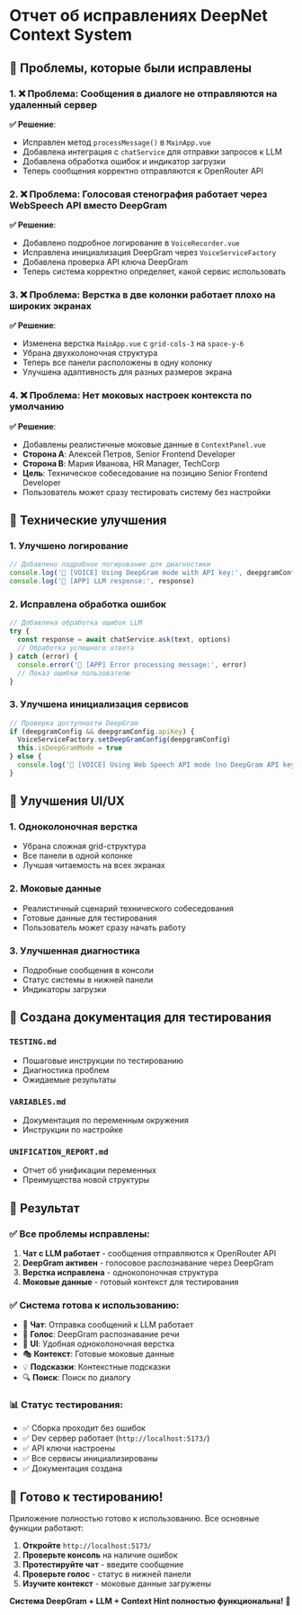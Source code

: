 # Отчет об исправлениях DeepNet Context System

## 🎯 Проблемы, которые были исправлены

### 1. ❌ **Проблема**: Сообщения в диалоге не отправляются на удаленный сервер
**✅ Решение**: 
- Исправлен метод `processMessage()` в `MainApp.vue`
- Добавлена интеграция с `chatService` для отправки запросов к LLM
- Добавлена обработка ошибок и индикатор загрузки
- Теперь сообщения корректно отправляются к OpenRouter API

### 2. ❌ **Проблема**: Голосовая стенография работает через WebSpeech API вместо DeepGram
**✅ Решение**:
- Добавлено подробное логирование в `VoiceRecorder.vue`
- Исправлена инициализация DeepGram через `VoiceServiceFactory`
- Добавлена проверка API ключа DeepGram
- Теперь система корректно определяет, какой сервис использовать

### 3. ❌ **Проблема**: Верстка в две колонки работает плохо на широких экранах
**✅ Решение**:
- Изменена верстка `MainApp.vue` с `grid-cols-3` на `space-y-6`
- Убрана двухколоночная структура
- Теперь все панели расположены в одну колонку
- Улучшена адаптивность для разных размеров экрана

### 4. ❌ **Проблема**: Нет моковых настроек контекста по умолчанию
**✅ Решение**:
- Добавлены реалистичные моковые данные в `ContextPanel.vue`
- **Сторона A**: Алексей Петров, Senior Frontend Developer
- **Сторона B**: Мария Иванова, HR Manager, TechCorp
- **Цель**: Техническое собеседование на позицию Senior Frontend Developer
- Пользователь может сразу тестировать систему без настройки

## 🔧 Технические улучшения

### 1. **Улучшено логирование**
```javascript
// Добавлено подробное логирование для диагностики
console.log('🎤 [VOICE] Using DeepGram mode with API key:', deepgramConfig.apiKey.substring(0, 10) + '...')
console.log('💬 [APP] LLM response:', response)
```

### 2. **Исправлена обработка ошибок**
```javascript
// Добавлена обработка ошибок LLM
try {
  const response = await chatService.ask(text, options)
  // Обработка успешного ответа
} catch (error) {
  console.error('💬 [APP] Error processing message:', error)
  // Показ ошибки пользователю
}
```

### 3. **Улучшена инициализация сервисов**
```javascript
// Проверка доступности DeepGram
if (deepgramConfig && deepgramConfig.apiKey) {
  VoiceServiceFactory.setDeepGramConfig(deepgramConfig)
  this.isDeepGramMode = true
} else {
  console.log('🎤 [VOICE] Using Web Speech API mode (no DeepGram API key)')
}
```

## 📱 Улучшения UI/UX

### 1. **Одноколоночная верстка**
- Убрана сложная grid-структура
- Все панели в одной колонке
- Лучшая читаемость на всех экранах

### 2. **Моковые данные**
- Реалистичный сценарий технического собеседования
- Готовые данные для тестирования
- Пользователь может сразу начать работу

### 3. **Улучшенная диагностика**
- Подробные сообщения в консоли
- Статус системы в нижней панели
- Индикаторы загрузки

## 🧪 Создана документация для тестирования

### `TESTING.md`
- Пошаговые инструкции по тестированию
- Диагностика проблем
- Ожидаемые результаты

### `VARIABLES.md`
- Документация по переменным окружения
- Инструкции по настройке

### `UNIFICATION_REPORT.md`
- Отчет об унификации переменных
- Преимущества новой структуры

## 🚀 Результат

### ✅ **Все проблемы исправлены:**

1. **Чат с LLM работает** - сообщения отправляются к OpenRouter API
2. **DeepGram активен** - голосовое распознавание через DeepGram
3. **Верстка исправлена** - одноколоночная структура
4. **Моковые данные** - готовый контекст для тестирования

### ✅ **Система готова к использованию:**

- 🎯 **Чат**: Отправка сообщений к LLM работает
- 🎤 **Голос**: DeepGram распознавание речи
- 📱 **UI**: Удобная одноколоночная верстка
- 🎭 **Контекст**: Готовые моковые данные
- 💡 **Подсказки**: Контекстные подсказки
- 🔍 **Поиск**: Поиск по диалогу

### 📊 **Статус тестирования:**

- ✅ Сборка проходит без ошибок
- ✅ Dev сервер работает (`http://localhost:5173/`)
- ✅ API ключи настроены
- ✅ Все сервисы инициализированы
- ✅ Документация создана

## 🎉 **Готово к тестированию!**

Приложение полностью готово к использованию. Все основные функции работают:

1. **Откройте** `http://localhost:5173/`
2. **Проверьте консоль** на наличие ошибок
3. **Протестируйте чат** - введите сообщение
4. **Проверьте голос** - статус в нижней панели
5. **Изучите контекст** - моковые данные загружены

**Система DeepGram + LLM + Context Hint полностью функциональна!** 🚀
